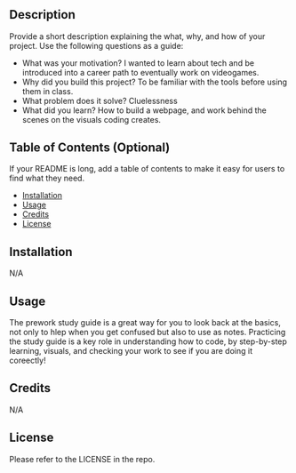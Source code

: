 # <Your-Project-Title>

## Description

Provide a short description explaining the what, why, and how of your project. Use the following questions as a guide:

- What was your motivation?
I wanted to learn about tech and be introduced into a career path to eventually work on videogames.
- Why did you build this project? 
To be familiar with the tools before using them in class.
- What problem does it solve?
Cluelessness
- What did you learn?
How to build a webpage, and work behind the scenes on the visuals coding creates.

## Table of Contents (Optional)

If your README is long, add a table of contents to make it easy for users to find what they need.

- [Installation](#installation)
- [Usage](#usage)
- [Credits](#credits)
- [License](#license)

## Installation

N/A

## Usage

The prework study guide is a great way for you to look back at the basics, not only to hlep when you get confused but also to use as notes. Practicing the study guide is a key role in understanding how to code, by step-by-step learning, visuals, and checking your work to see if you are doing it coreectly!

## Credits

N/A

## License

Please refer to the LICENSE in the repo.